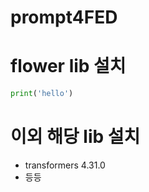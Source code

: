 # prompt4FED

# flower lib 설치

```python
print('hello')
```

# 이외 해당 lib 설치

- transformers              4.31.0
- 등등
